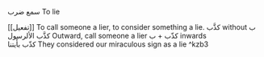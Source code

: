 سمع ضرب
To lie

 [[تفعيل]]
To call someone a lier, to consider something a lie.
كذَّب without ب
كذَّب الألرسول 
Outward, call someone a lier
كذّب + ب inwards  
كذّب بأٓيتنا 
They considered our miraculous sign as a lie ^kzb3

